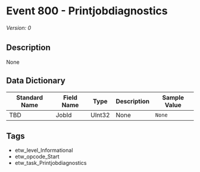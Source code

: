 # Event 800 - Printjobdiagnostics
###### Version: 0

## Description
None

## Data Dictionary
|Standard Name|Field Name|Type|Description|Sample Value|
|---|---|---|---|---|
|TBD|JobId|UInt32|None|`None`|

## Tags
* etw_level_Informational
* etw_opcode_Start
* etw_task_Printjobdiagnostics